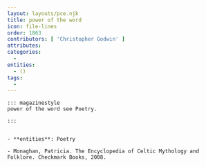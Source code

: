 ```yaml
---
layout: layouts/pce.njk
title: power of the word
icon: file-lines
order: 1863
contributors: [ 'Christopher Godwin' ]
attributes:
categories:
  - 
entities:
  - ()
tags:
  - 
---
```

``` tab [group1:Info]
::: magazinestyle
power of the word see Poetry.

:::
```
``` tab [group1:Attributes]
```
``` tab [group1:Entities]
- **entities**: Poetry
```
``` tab [group1:Sources]
- Monaghan, Patricia. The Encyclopedia of Celtic Mythology and Folklore. Checkmark Books, 2008.
```
